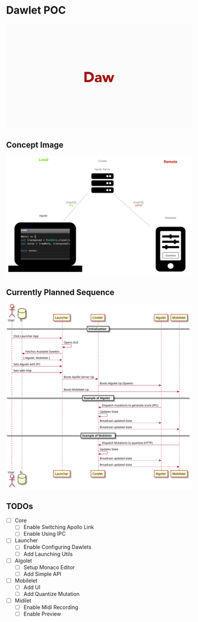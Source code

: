 # Dawlet POC

![dawlet-logo](./assets/dawlet-logo-animation.gif)

## Concept Image

![concept](./assets/dawlet-poc-concept.png)

## Currently Planned Sequence

![sequence](./assets/sequence.svg)

## TODOs

- [ ] Core
  - [ ] Enable Switching Apollo Link
  - [ ] Enable Using IPC
- [ ] Launcher
  - [ ] Enable Configuring Dawlets
  - [ ] Add Launching Utils
- [ ] Algolet
  - [ ] Setup Monaco Editor
  - [ ] Add Simple API
- [ ] Mobilelet
  - [ ] Add UI
  - [ ] Add Quantize Mutation
- [ ] Midilet
  - [ ] Enable Midi Recording
  - [ ] Enable Preview
